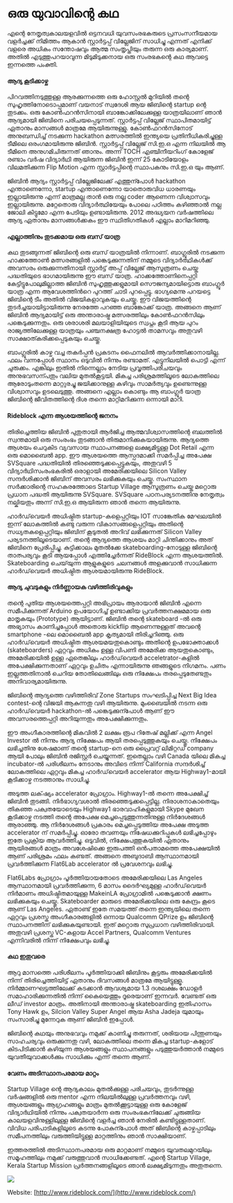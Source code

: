 # ഒരു യുവാവിന്റെ കഥ

എന്റെ നേതൃത്വകാലയളവിൽ ഒട്ടനവധി യുവസംരഭകരുടെ പ്രസംസനീയമായ വളർച്ചക്ക് നിമിത്തം ആകാൻ സ്റ്റാർട്ടപ്പ് വില്ലേജിന് സാധിച്ചു എന്നത് എനിക്ക് വളരെ അധികം സന്തോഷവും ആത്മ സംതൃപ്തിയും തരുന്ന ഒരു കാര്യമാണ്. അതിൽ എടുത്തുപറയാവുന്ന മിടുമിടുക്കനായ ഒരു സംരഭകന്റെ കഥ ആവട്ടെ ഇന്നത്തെ പംക്തി.

#### ആദ്യ കൂടിക്കാഴ്ച <a id="e838"></a>

പിറവത്തിനടുത്തുള്ള ആരക്കുന്നത്തെ ഒരു ഹോസ്റ്റൽ മുറിയിൽ തന്റെ സുഹൃത്തിനോടൊപ്പമാണ് വയനാട് സ്വദേശി ആയ ജിബിന്റെ startup ന്റെ തുടക്കം. ഒരു കോൺഫറൻസിനായി ബാങ്കോക്കിലേക്കുള്ള യാത്രയിലാണ് ഞാൻ ആദ്യമായി ജിബിനെ പരിചയപ്പെടുന്നത്. സ്റ്റാർട്ടപ്പ് വില്ലേജ് സ്ഥാപിതമായിട്ട് ഏതാനും മാസങ്ങൾ മാത്രമേ ആയിരുന്നുള്ളു. കോൺഫറൻസിനോട് അനുബന്ധിച്ച് നടക്കുന്ന hackathon മത്സരത്തിൽ ഇന്ത്യയെ പ്രതിനീധികരിച്ചുള്ള ടീമിലെ ഒരംഗമായിരുന്നു ജിബിൻ. സ്റ്റാർട്ടപ്പ് വില്ലേജ് സി.ഇ.ഒ എന്ന നിലയിൽ ആ ടീമിനെ അനുഗമിചിരുന്നത് ഞാനും. അന്ന് TOCH എഞ്ചിനീയറിംഗ് കോളേജ് രണ്ടാം വർഷ വിദ്യാർഥി ആയിരുന്ന ജിബിൻ ഇന്ന് 25 കോടിയോളം വിലമതിക്കുന്ന Flip Motion എന്ന സ്റ്റാർട്ടപ്പിന്റെ സ്ഥാപകനും സി.ഇ.ഒ യും ആണ്.

ജിബിൻ ആദ്യം സ്റ്റാർട്ടപ്പ് വില്ലേജിലേക്ക് എത്തുന്പോൾ hackathon എന്താണെന്നോ, startup എന്താണെന്നോ യാതൊരുവിധ ധാരണയും ഇല്ലായിരുന്നു എന്ന് മാത്രമല്ല താൻ ഒരു നല്ല coder ആണെന്ന വിശ്വാസവും ഇല്ലായിരുന്നു. മറ്റേതൊരു വിദ്യാർത്ഥിയേയും പോലെ പഠിത്തം കഴിഞ്ഞാൽ നല്ല ജോലി കിട്ടുമോ എന്ന പേടിയും ഉണ്ടായിരുന്നു. 2012 അദ്ധ്യയന വർഷത്തിലെ ആദ്യ ഏതാനും മാസങ്ങൾക്കകം ഈ സ്ഥിതിഗതികൾ എല്ലാം മാറിമറിഞ്ഞു.

#### എല്ലാത്തിനും തുടക്കമായ ഒരു ബസ്‌ യാത്ര <a id="c2f1"></a>

കഥ തുടങ്ങുന്നത് ജിബിന്റെ ഒരു ബസ്‌ യാത്രയിൽ നിന്നാണ്. ബാഗ്ലൂരിൽ നടക്കുന്ന ഹാക്കത്തോൺ മത്സരങ്ങളിൽ പങ്കെടുക്കുന്നതിന് നമ്മുടെ വിദ്യാർത്ഥികൾക്ക് അവസരം ഒരുക്കുന്നതിനായി സ്റ്റാർട്ട്‌ അപ്പ്‌ വില്ലേജ് ആസൂത്രണം ചെയ്ത പദ്ധതിയുടെ ഭാഗമായിരുന്നു ഈ ബസ്‌ യാത്ര. ഹാക്കത്തോണിനെപ്പറ്റി കേട്ടിട്ടുപോലുമില്ലാത്ത ജിബിൻ സുഹൃത്തുക്കളുമായി സൌജന്യമായിട്ടൊരു ബാംഗ്ലൂർ യാത്ര എന്ന ആവേശത്തിൻറെ പുറത്ത്‌ ചാടി പുറപ്പെട്ടു. ഭാഗ്യമെന്നു പറയട്ടെ ജിബിന്റെ ടീം അതിൽ വിജയികളാവുകയും ചെയ്തു. ഈ വിജയത്തിന്റെ തുടർച്ചയായിട്ടായിരുന്നു നേരത്തേ പറഞ്ഞ ബാങ്കോക്ക് യാത്ര. അങ്ങനെ ആണ് ജിബിൻ ആദ്യമായിട്ട് ഒരു അന്താരാഷ്ട്ര മത്സരത്തിലും കോൺഫറൻസിലും പങ്കെടുക്കുന്നതും. ഒരു ശരാശരി മലയാളിയിയുടെ സ്വപ്നം കൂടി ആയ പുറം രാജ്യത്തിലേക്കുള്ള യാത്രയും പഞ്ചനക്ഷത്ര ഹോട്ടൽ താമസവും അതുവഴി സാക്ഷാത്കരിക്കപ്പെടുകയും ചെയ്തു.

ബാംഗ്ലൂരിൽ കാഴ്ച വച്ച തകർപ്പൻ പ്രകടനം ഫൈനലിൽ ആവർത്തിക്കാനായില്ല. ഫലം വന്നപ്പോൾ സ്ഥാനം ഒടുവിൽ നിന്നും രണ്ടാമത്. എട്ടുനിലയിൽ പൊട്ടി എന്ന് ചുരുക്കം. എങ്കിലും ഇതിൽ നിന്നെല്ലാം നേടിയ പ്രവൃത്തിപരിചയവും അനുഭവസന്പതും വലിയ മുതൽകൂട്ടയി. മികച്ച പരിശ്രമത്തിലൂടെ ലോകത്തിലെ ആരോടുംതന്നെ മാറ്റുരച്ചു ജയിക്കാനുള്ള കഴിവും സാമർത്യവും ഉണ്ടെന്നുള്ള വിശ്വാസവും ഉടലെടുത്തു. അങ്ങനെ എല്ലാം കൊണ്ടും ആ ബാംഗ്ലൂർ യാത്ര ജിബിന്റെ ജീവിതത്തിന്റെ ദിശ തന്നെ മാറ്റിമറിക്കുന്ന ഒന്നായി മാറി.

#### Rideblock എന്ന ആശയത്തിന്റെ ജനനം <a id="3fa7"></a>

തിരിച്ചെത്തിയ ജിബിൻ പുതുതായി ആർജിച്ച ആത്മവിശ്വാസത്തിന്റെ ബലത്തിൽ സ്വന്തമായി ഒരു സംരംഭം തുടങ്ങാൻ തിരുമാനിക്കുകയായിരുന്നു. ആദ്യത്തെ ആശയം ചെറുകിട വ്യവസായ സ്ഥാപനങ്ങളെ ലക്ഷ്യമിട്ടുള്ള Dot Retail എന്ന ഒരു മൊബൈൽ app. ഈ ആശയത്തെ ആസ്പദമാക്കി സമർപ്പിച്ച അപേക്ഷ SVSquare പദ്ധതിയിൽ തിരഞ്ഞെടുക്കപ്പെട്ടുകയും, അതുവഴി 5 വിദ്യാർഥിസംരംഭകരിൽ ഒരാളായി അമേരിക്കയിലെ Silicon Valley സന്ദർശിക്കാൻ ജിബിന് അവസരം ലഭിക്കുകയും ചെയ്തു. സംസ്ഥാന സർക്കാരിന്റെ സഹകരത്തോടെ Startup Village ആസൂത്രണം ചെയ്ത മറ്റൊരു പ്രധാന പദ്ധതി ആയിരുന്നു SVSquare. SVSquare പഠനപര്യടനത്തിനു നേതൃത്വം നല്കിയതും അന്ന് സി.ഇ.ഒ ആയിരുന്ന ഞാൻ തന്നെ ആയിരുന്നു.

ഹാർഡ്‌വെയർ അധിഷ്ഠിത startup-കളെപ്പറ്റിയും IOT സാങ്കേതിക മേഘലയിൽ ഇന്ന് ലോകത്തിൽ കണ്ടു വരുന്ന വികാസങ്ങളെപ്പറ്റിയും അതിന്റെ സധ്യതകളെപ്പറ്റിയും ജിബിന് കൂടുതൽ അറിവ് ലഭിക്കുന്നത് Silicon Valley പര്യടനത്തിലൂടെയാണ്. തന്റെ ആദ്യത്തെ ആശയം മാറ്റി ചിന്തിക്കാനും അത് ജിബിനെ പ്രേരിപ്പിച്ചു. കുട്ടിക്കാലം മുതൽക്കേ skateboarding-നോടുള്ള ജിബിന്റെ താത്പര്യവും കൂടി ആയപ്പോൾ എത്തിച്ചേർന്നത് RideBlock എന്ന ആശയത്തിൽ. Skateboarding ചെയ്‌യുന്ന ആളുകളുടെ ചലനങ്ങൾ അളക്കുവാൻ സാധിക്കുന്ന ഹാർഡ്‌വെയർ അധിഷ്ഠിത ആശയമായിരുന്നു RideBlock.

#### ആദ്യ ചുവടുകളും നിർണ്ണായക വഴിത്തിരിവുകളും <a id="f7e8"></a>

തന്റെ പുതിയ ആശയത്തെപ്പറ്റി അഭിപ്രായം ആരായാൻ ജിബിൻ എന്നെ സമീപിക്കുന്നത് Arduino ഉപയോഗിച്ച് ഉണ്ടാക്കിയ പ്രവർത്തനക്ഷമമായ ഒരു മാതൃകയും \(Prototype\) ആയിട്ടാണ്. ജിബിൻ തന്റെ skateboard -ൽ ഒരു അഭ്യാസം കാണിച്ചപ്പോൾ അതൊരു kickflip ആണെന്നുള്ളത്‌ അവന്റെ smartphone -ലെ മൊബൈൽ app കൃത്യമായി തിരിച്ചറിഞ്ഞു. ഒരു ഹാർഡ്‌വെയർ അധിഷ്ഠിത ആശയമയതുകൊണ്ടും അതിന്റെ ഉപഭോക്താക്കൾ \(skateboarders\) ഏറ്റവും അധികം ഉള്ള വിപണി അമേരിക്ക ആയതുകൊണ്ടും, അമേരിക്കയിൽ ഉള്ള ഏതെങ്കിലും ഹാർഡ്‌വെയർ acceletrator-കളിൽ അപേക്ഷിക്കുന്നതാണ് ഏറ്റവും ഉചിതം എന്നായിരുന്നു ഞങ്ങളുടെ നിഗമനം. പണം ഇല്ലത്തതിനാൽ ചെറിയ തോതിലെങ്ങിലും ഒരു നിക്ഷേപം തരപ്പെടുതേണ്ടതും അനിവാര്യമായിരുന്നു.

ജിബിന്റെ ആദ്യത്തെ വഴിത്തിരിവ് Zone Startups സംഘടിപ്പിച്ച Next Big Idea contest-ന്റെ വിജയി ആകുന്നതു വഴി ആയിരുന്നു. മുംബൈയിൽ നടന്ന ഒരു ഹാർഡ്‌വെയർ hackathon-ൽ പങ്കെടുക്കുന്പോൾ ആണ് ഈ അവസരത്തെപ്പറ്റി അറിയുന്നതും അപേക്ഷിക്കുന്നതും.

ഈ അംഗീകാരത്തിന്റെ മികവിൽ 2 ലക്ഷം രൂപ റിതേഷ് മല്ലിക്ക് എന്ന Angel Investor ൽ നിന്നും ആദ്യ നിക്ഷേപം ആയി തരപ്പെടുത്തുകയും ചെയ്തു. നിക്ഷേപം ലഭിച്ചതിനു ശേഷമാണ് തന്റെ startup-നെ ഒരു പ്രൈവറ്റ് ലിമിറ്റഡ് company ആയി പോലും ജിബിൻ രജിസ്റ്റർ ചെയ്യുന്നത്. ഇതെല്ലാം വഴി Canada യിലെ മികച്ച incubator-ൽ പരിശീലനം നേടാനും അവിടെ നിന്ന് California സന്ദർശിച്ച് ലോകത്തിലെ ഏറ്റവും മികച്ച ഹാർഡ്‌വെയർ accelerator ആയ Highway1-മായി കൂടിക്കാഴ്ച നടത്താനും സാധിച്ചു.

അടുത്ത ലക്‌ഷ്യം accelerator പ്രോഗ്രാം. Highway1-ൽ തന്നെ അപേക്ഷിച്ച് ജിബിൻ തുടങ്ങി. നിർഭാഗ്യവശാൽ തിരഞ്ഞെടുക്കപ്പെട്ടില്ല. നിരാശനാകാതെയും തികഞ്ഞ പക്വതയോടെയും Highway1 ഭാരവാഹികളുമായി Skype മുഖേന കൂടിക്കാഴ്ച നടത്തി തന്റെ അപേക്ഷ മെച്ചപ്പെടുത്തുന്നതിനുള്ള നിർദേശങ്ങൾ ആരാഞ്ഞു. ആ നിർദേശങ്ങൾ പ്രകാരം മെച്ചപ്പെടുത്തിയ അപേക്ഷ അടുത്ത accelerator ന് സമർപ്പിച്ചു. ഓരോ തവണയും നിഷേധക്കുറിപ്പുകൾ ലഭിച്ചപ്പോഴും ഇതേ പ്രക്രിയ ആവർത്തിച്ചു. ഒടുവിൽ, നിക്ഷേപത്തുകയിൽ ഏതാനും ആയിരങ്ങൾ മാത്രം അവശേഷിക്കെ ഇരുപത്തി ഒൻപതാമത്തെ അപേക്ഷയിൽ ആണ് പരിശ്രമം ഫലം കണ്ടത്. അങ്ങനെ അബുദാബി ആസ്ഥാനമായി പ്രവർത്തിക്കുന്ന Flat6Lab accelerator ൽ പ്രവേശനവും ലഭിച്ചു.

Flat6Labs പ്രോഗ്രാം പൂർത്തിയായതോടെ അമേരിക്കയിലെ Las Angeles ആസ്ഥാനമായി പ്രവർത്തിക്കുന്ന, 6 മാസം ദൈർഘ്യമുള്ള ഹാർഡ്‌വെയർ നിർമാണം അധിഷ്ഠിതമായുള്ള MakeinLA പ്രോഗ്രാമിൽ പങ്കെടുക്കാൻ ക്ഷണം ലഭിക്കുകയും ചെയ്തു. Skateboarder മാരുടെ അമേരിക്കയിലെ ഒരു കേന്ദ്രം കൂടെ ആണ് Las Angeles. ഏതാണ്ട് ഇതേ സമയത്ത് തന്നെ ഇന്ത്യയിലെ തന്നെ ഏറ്റവും പ്രശസ്ത അംഗീകാരങ്ങളിൽ ഒന്നായ Qualcomm QPrize ഉം ജിബിന്റെ സ്ഥാപനത്തിന് ലഭിക്കുകയുണ്ടായി. ഇത് മറ്റൊരു സുപ്രധാന വഴിത്തിരിവായി. അതുവഴി പ്രശസ്ത VC-കളായ Accel Partners, Qualcomm Ventures എന്നിവരിൽ നിന്ന് നിക്ഷേപവും ലഭിച്ചു.

#### കഥ ഇതുവരെ <a id="2e0d"></a>

ആറു മാസത്തെ പരിശീലനം പൂർത്തിയാക്കി ജിബിനും കൂട്ടരും അമേരിക്കയിൽ നിന്ന് തിരിച്ചെത്തിയിട്ട്‌ ഏതാനും ദിവസങ്ങൾ മാത്രമേ ആയിട്ടുള്ളൂ. നിർമ്മാണഘട്ടത്തിലേക്ക് കടക്കാൻ ആവശ്യമായ 1.3 ദശലക്ഷം ഡോളർ സമാഹാരിക്കുന്നതിൽ നിന്ന് കൈയെത്തും ദൂരെയാണ് ഇന്നവർ. വേണ്ടത് ഒരു ലീഡ് investor മാത്രം. അതിനായി അന്താരാഷ്ട്ര skateboarding ഇതിഹാസം Tony Hawk ഉം, Silcion Valley Super Angel ആയ Asha Jadeja യുമായും സംസാരിച്ചു മുന്നേറുക ആണ് ജിബിൻ ഇപ്പോൾ.

ജിബിന്റെ കഥയും അനുഭവവും നമുക്ക് കാണിച്ചു തരുന്നത്, ശരിയായ പിന്തുണയും സാഹചര്യവും ഒരുക്കുന്നതു വഴി, ലോകത്തിലെ തന്നെ മികച്ച startup-കളോട് കിടപിടിക്കാൻ കഴിയുന്ന ആശയങ്ങളും സ്ഥാപനങ്ങളും പടുത്തുയർത്താൻ നമ്മുടെ യുവതീയുവാക്കൾക്കും സാധിക്കും എന്ന് തന്നെ ആണ്.

#### വേണം അടിസ്ഥാനപരമായ മാറ്റം <a id="7b00"></a>

Startup Village ന്റെ ആദ്യകാലം മുതൽക്കുള്ള പരിചയവും, തുടർന്നുള്ള വർഷങ്ങളിൽ ഒരു mentor എന്ന നിലയിൽലുള്ള പ്രവർത്തനവും വഴി, ആശയങ്ങളും ആഗ്രഹങ്ങളും മാത്രം മുതൽക്കൂട്ടായുള്ള ഒരു കോളേജ് വിദ്യാർഥിയിൽ നിന്നും പക്വതയാർന്ന ഒരു സംരംഭകനിലേക്ക് ചുരുങ്ങിയ കാലയളവിനുള്ളിലുള്ള ജിബിന്റെ വളർച്ച ഞാൻ നേരിൽ കണ്ടിട്ടുള്ളതാണ്. വിവിധ പരിപാടികളിലൂടെ കടന്നു പോകുന്പോൾ അത് ജിബിന്റെ കാഴ്ചപ്പാടിലും സമീപനത്തിലും വരുത്തിയിട്ടുള്ള മാറ്റത്തിനും ഞാൻ സാക്ഷിയാണ്.

ഇത്തരത്തിൽ അടിസ്ഥാനപരമായ ഒരു മാറ്റമാണ് നമ്മുടെ യുവതലമുറയിലും സമൂഹത്തിലും നമുക്ക് വരുത്തുവാൻ സാധിക്കേണ്ടത്. എന്റെ Startup Village, Kerala Startup Mission പ്രർത്തനങ്ങളിലൂടെ ഞാൻ ലക്ഷ്യമിടുന്നതും അതുതന്നെ.

![](https://cdn-images-1.medium.com/max/533/1*TcZNWT3WObd-BYU3pb1xtA.png)

Website: [http://www.rideblock.com/](http://www.rideblock.com/)

